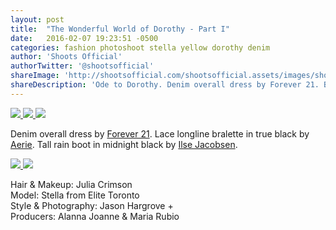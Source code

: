 ```yaml
---
layout: post
title:  "The Wonderful World of Dorothy - Part I"
date:   2016-02-07 19:23:51 -0500
categories: fashion photoshoot stella yellow dorothy denim 
author: 'Shoots Official'
authorTwitter: '@shootsofficial'
shareImage: 'http://shootsofficial.com/shootsofficial.assets/images/shoots-jasonhargrove-stella-portrait-rake.jpeg'
shareDescription: 'Ode to Dorothy. Denim overall dress by Forever 21. Black lace bralette by Aerie. Rain boots by Ilse Jacobsen. Rake and basket from Canadian Tire.'
---
```



<a href="http://shootsofficial.com/fashion/photoshoot/stella/yellow/dorothy/denim/2016/02/07/dorothy.html">
  <img src="{{ page.shareImage }}">
</a>

<a href="http://shootsofficial.com/fashion/photoshoot/stella/yellow/dorothy/denim/2016/02/07/dorothy.html">
	<img src="http://shootsofficial.com/shootsofficial.assets/images/shoots-jasonhargrove-stella-rake-basket-denim.jpeg">
</a>

<a href="http://shootsofficial.com/fashion/photoshoot/stella/yellow/dorothy/denim/2016/02/07/dorothy.html">
  <img src="http://shootsofficial.com/shootsofficial.assets/images/shoots-jasonhargrove-stella-dorothy-tree.jpeg">
</a>

Denim overall dress by [Forever 21](http://www.forever21.com/shop/ca/en). Lace longline bralette in true black by [Aerie](http://www.ae.com/aerie/index.jsp?catId=cat4840006&navdetail=top:aerie:p5). Tall rain boot in midnight black by [Ilse Jacobsen](http://www.ilsejacobsen.com). 

<!--more-->

<a href="http://shootsofficial.com/fashion/photoshoot/stella/yellow/dorothy/denim/2016/02/07/dorothy.html">
	<img src="http://shootsofficial.com/shootsofficial.assets/images/shoots-jasonhargrove-stella-dorothy.jpeg"> 
</a>

<a href="http://shootsofficial.com/fashion/photoshoot/stella/yellow/dorothy/denim/2016/02/07/dorothy.html">
	<img src="http://shootsofficial.com/shootsofficial.assets/images/shoots-jasonhargrove-stella-rake-denim.jpeg"> 
</a>

Hair & Makeup: Julia Crimson  
Model: Stella from Elite Toronto  
Style & Photography: Jason Hargrove +  
Producers: Alanna Joanne & Maria Rubio  
